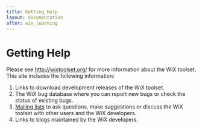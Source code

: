 ```yaml
---
title: Getting Help
layout: documentation
after: wix_learning
---
```

# Getting Help

Please see <a href="http://wixtoolset.org/" target="_blank">http://wixtoolset.org/</a> for more information about the WiX toolset. This site includes the following information:

1. Links to download development releases of the WiX toolset.
1. The WiX bug database where you can report new bugs or check the status of existing bugs.
1. <a href="http://wixtoolset.org/documentation/mailinglist/" target="_blank">Mailing lists</a> to ask questions, make suggestions or discuss the WiX toolset with other users and the WiX developers.
1. Links to blogs maintained by the WiX developers.
